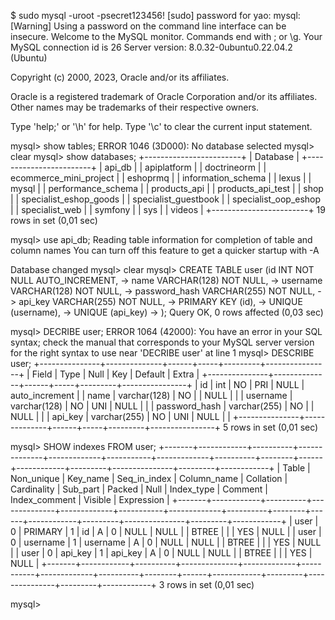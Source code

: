 $ sudo mysql -uroot -psecret123456!
[sudo] password for yao:
mysql: [Warning] Using a password on the command line interface can be insecure.
Welcome to the MySQL monitor.  Commands end with ; or \g.
Your MySQL connection id is 26
Server version: 8.0.32-0ubuntu0.22.04.2 (Ubuntu)

Copyright (c) 2000, 2023, Oracle and/or its affiliates.

Oracle is a registered trademark of Oracle Corporation and/or its
affiliates. Other names may be trademarks of their respective
owners.

Type 'help;' or '\h' for help. Type '\c' to clear the current input statement.

mysql> show tables;
ERROR 1046 (3D000): No database selected
mysql> clear
mysql> show databases;
+------------------------+
| Database               |
+------------------------+
| api_db                 |
| apiplatform            |
| doctrineorm            |
| ecommerce_mini_project |
| eshoprmq               |
| information_schema     |
| lexus                  |
| mysql                  |
| performance_schema     |
| products_api           |
| products_api_test      |
| shop                   |
| specialist_eshop_goods |
| specialist_guestbook   |
| specialist_oop_eshop   |
| specialist_web         |
| symfony                |
| sys                    |
| videos                 |
+------------------------+
19 rows in set (0,01 sec)

mysql> use api_db;
Reading table information for completion of table and column names
You can turn off this feature to get a quicker startup with -A

Database changed
mysql> clear
mysql> CREATE TABLE user (id INT NOT NULL AUTO_INCREMENT,
-> name VARCHAR(128) NOT NULL,
-> username VARCHAR(128) NOT NULL,
-> password_hash VARCHAR(255) NOT NULL,
-> api_key VARCHAR(255) NOT NULL,
-> PRIMARY KEY (id),
-> UNIQUE (username),
-> UNIQUE (api_key)
-> );
Query OK, 0 rows affected (0,03 sec)

mysql> DECRIBE user;
ERROR 1064 (42000): You have an error in your SQL syntax; check the manual that corresponds to your MySQL server version for the right syntax to use near 'DECRIBE user' at line 1
mysql> DESCRIBE user;
+---------------+--------------+------+-----+---------+----------------+
| Field         | Type         | Null | Key | Default | Extra          |
+---------------+--------------+------+-----+---------+----------------+
| id            | int          | NO   | PRI | NULL    | auto_increment |
| name          | varchar(128) | NO   |     | NULL    |                |
| username      | varchar(128) | NO   | UNI | NULL    |                |
| password_hash | varchar(255) | NO   |     | NULL    |                |
| api_key       | varchar(255) | NO   | UNI | NULL    |                |
+---------------+--------------+------+-----+---------+----------------+
5 rows in set (0,01 sec)

mysql> SHOW indexes FROM user;
+-------+------------+----------+--------------+-------------+-----------+-------------+----------+--------+------+------------+---------+---------------+---------+------------+
| Table | Non_unique | Key_name | Seq_in_index | Column_name | Collation | Cardinality | Sub_part | Packed | Null | Index_type | Comment | Index_comment | Visible | Expression |
+-------+------------+----------+--------------+-------------+-----------+-------------+----------+--------+------+------------+---------+---------------+---------+------------+
| user  |          0 | PRIMARY  |            1 | id          | A         |           0 |     NULL |   NULL |      | BTREE      |         |               | YES     | NULL       |
| user  |          0 | username |            1 | username    | A         |           0 |     NULL |   NULL |      | BTREE      |         |               | YES     | NULL       |
| user  |          0 | api_key  |            1 | api_key     | A         |           0 |     NULL |   NULL |      | BTREE      |         |               | YES     | NULL       |
+-------+------------+----------+--------------+-------------+-----------+-------------+----------+--------+------+------------+---------+---------------+---------+------------+
3 rows in set (0,01 sec)

mysql> 
